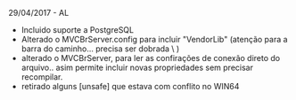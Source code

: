 
29/04/2017 - AL
   - Incluido suporte a PostgreSQL
   - Alterado o MVCBrServer.config para incluir  "VendorLib"  (atenção para a barra do caminho... precisa ser dobrada  \\  )
   - alterado o MVCBrServer, para ler as confirações de conexão direto do arquivo.. asim permite incluir novas propriedades sem precisar recompilar.
   - retirado alguns [unsafe] que estava com conflito no WIN64
